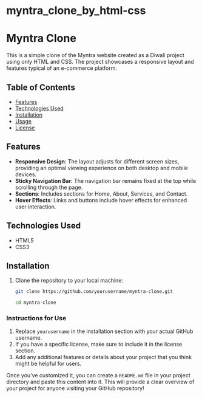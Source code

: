# myntra_clone_by_html-css

# Myntra Clone

This is a simple clone of the Myntra website created as a Diwali project using only HTML and CSS. The project showcases a responsive layout and features typical of an e-commerce platform.

## Table of Contents

- [Features](#features)
- [Technologies Used](#technologies-used)
- [Installation](#installation)
- [Usage](#usage)
- [License](#license)

## Features

- **Responsive Design**: The layout adjusts for different screen sizes, providing an optimal viewing experience on both desktop and mobile devices.
- **Sticky Navigation Bar**: The navigation bar remains fixed at the top while scrolling through the page.
- **Sections**: Includes sections for Home, About, Services, and Contact.
- **Hover Effects**: Links and buttons include hover effects for enhanced user interaction.

## Technologies Used

- HTML5
- CSS3

## Installation

1. Clone the repository to your local machine:
   ```bash
   git clone https://github.com/yourusername/myntra-clone.git

   cd myntra-clone

### Instructions for Use

1. Replace `yourusername` in the installation section with your actual GitHub username.
2. If you have a specific license, make sure to include it in the license section.
3. Add any additional features or details about your project that you think might be helpful for users.

Once you’ve customized it, you can create a `README.md` file in your project directory and paste this content into it. This will provide a clear overview of your project for anyone visiting your GitHub repository!


